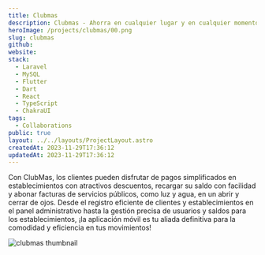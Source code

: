 ```yaml
---
title: Clubmas
description: Clubmas - Ahorra en cualquier lugar y en cualquier momento
heroImage: /projects/clubmas/00.png
slug: clubmas
github:
website:
stack:
  - Laravel
  - MySQL
  - Flutter
  - Dart
  - React
  - TypeScript
  - ChakraUI
tags:
  - Collaborations
public: true
layout: ../../layouts/ProjectLayout.astro
createdAt: 2023-11-29T17:36:12
updatedAt: 2023-11-29T17:36:12
---
```


Con ClubMas, los clientes pueden disfrutar de pagos simplificados en establecimientos con atractivos descuentos, recargar su saldo con facilidad y abonar facturas de servicios públicos, como luz y agua, en un abrir y cerrar de ojos. Desde el registro eficiente de clientes y establecimientos en el panel administrativo hasta la gestión precisa de usuarios y saldos para los establecimientos, ¡la aplicación móvil es tu aliada definitiva para la comodidad y eficiencia en tus movimientos!

![clubmas thumbnail](/projects/clubmas/01.jpg)
